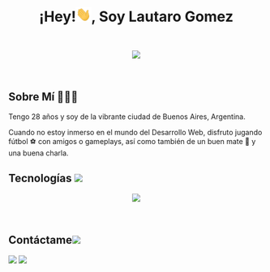 <h1 align="center">¡Hey!<img src="https://raw.githubusercontent.com/ABSphreak/ABSphreak/master/gifs/Hi.gif" width="30px">, Soy Lautaro Gomez</h1>
<br/>
<p align="center">
<img src="https://readme-typing-svg.herokuapp.com/?lines=Front-End+Developer&center=true&width=360&height=30">
</p>
<br/>
<h2 width = 100px>Sobre Mí 🙋🏻‍♂️</h2>
<div>
<p>
Tengo 28 años y soy de la vibrante ciudad de Buenos Aires, Argentina.
</p>
<p>
Cuando no estoy inmerso en el mundo del Desarrollo Web, disfruto jugando fútbol ⚽ con amigos o gameplays, así como también de un buen mate 🧉 y una buena charla.
</p>
</div>
<h2 width=100px>Tecnologías <img src = "https://media2.giphy.com/media/QssGEmpkyEOhBCb7e1/giphy.gif?cid=ecf05e47a0n3gi1bfqntqmob8g9aid1oyj2wr3ds3mg700bl&rid=giphy.gif" width = 32px></h2>
<p align="center">
<a href="https://skillicons.dev">
<img src="https://skillicons.dev/icons?i=html,css,js,react,vite,tailwind,bootstrap,git,github&perline=10" width="500px"/>
</a>
</p>
<br/>
<h2 width="100px">Contáctame<img src='https://raw.githubusercontent.com/ShahriarShafin/ShahriarShafin/main/Assets/handshake.gif' width="100px"></h2>
<a href="mailto:lautaromgomez95@gmail.com?subject=[GitHub]%20🔥%20profile%20contact&body=Hello"><img src="https://img.shields.io/badge/e‑mail-D14836.svg?style=for-the-badge&logo=GMail&logoColor=white"/></a>
<a href="https://www.linkedin.com/in/lautarogomez/"><img src="https://img.shields.io/badge/linkedin-0077B5.svg?style=for-the-badge&logo=linkedin&logoColor=white"/></a>
